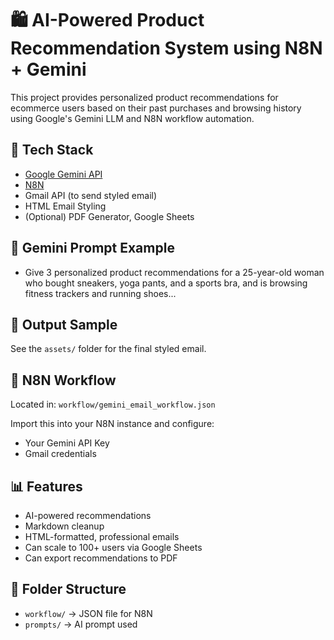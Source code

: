 # 🛍️ AI-Powered Product Recommendation System using N8N + Gemini

This project provides personalized product recommendations for ecommerce users based on their past purchases and browsing history using Google's Gemini LLM and N8N workflow automation.

## 🔧 Tech Stack

- [Google Gemini API](https://ai.google.dev/)
- [N8N](https://n8n.io/)
- Gmail API (to send styled email)
- HTML Email Styling
- (Optional) PDF Generator, Google Sheets

## 🧠 Gemini Prompt Example

- Give 3 personalized product recommendations for a 25-year-old woman who bought sneakers, yoga pants, and a sports bra, and is browsing fitness trackers and running shoes...


## 📩 Output Sample

See the `assets/` folder for the final styled email.

## 📄 N8N Workflow

Located in: `workflow/gemini_email_workflow.json`

Import this into your N8N instance and configure:
- Your Gemini API Key
- Gmail credentials

## 📊 Features

- AI-powered recommendations
- Markdown cleanup
- HTML-formatted, professional emails
- Can scale to 100+ users via Google Sheets
- Can export recommendations to PDF

## 📂 Folder Structure

- `workflow/` → JSON file for N8N
- `prompts/` → AI prompt used

